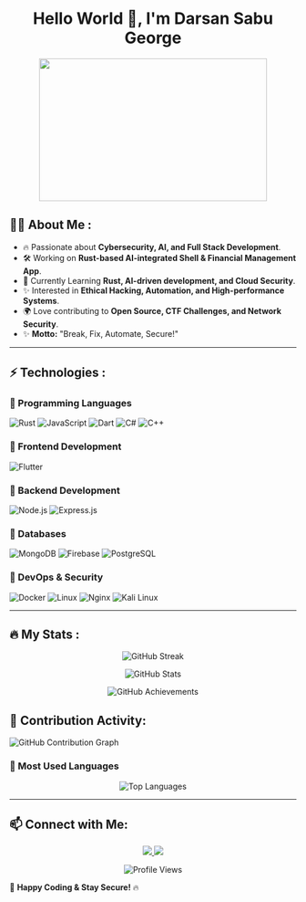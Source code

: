 <div align="center">
  <h1> Hello World 👋, I'm Darsan Sabu George </h1>
</div>

<p align="center">
  <img src="https://media4.giphy.com/media/v1.Y2lkPTc5MGI3NjExaTl1ams2cm8wd2MybTBlMzBvYjJ1bno1dmlwb2FyeHhwNnJ3YTN4byZlcD12MV9pbnRlcm5hbF9naWZfYnlfaWQmY3Q9Zw/hKdDwtTZ6gD0AS7etL/giphy.gif" width="400px" height="250px">
</p>

## 🧑‍💻 About Me :
- 🔥 Passionate about **Cybersecurity, AI, and Full Stack Development**.
- 🛠 Working on **Rust-based AI-integrated Shell & Financial Management App**.
- 🌱 Currently Learning **Rust, AI-driven development, and Cloud Security**.
- ✨ Interested in **Ethical Hacking, Automation, and High-performance Systems**.
- 🌍 Love contributing to **Open Source, CTF Challenges, and Network Security**.
- ✨ **Motto:** "Break, Fix, Automate, Secure!"

---

## ⚡ Technologies :

### 🔹 Programming Languages
![Rust](https://img.shields.io/badge/-Rust-000000?logo=rust)
![JavaScript](https://img.shields.io/badge/-JavaScript-F7DF1E?logo=javascript&logoColor=black)
![Dart](https://img.shields.io/badge/-Dart-0175C2?logo=dart&logoColor=white)
![C#](https://img.shields.io/badge/-C#-0175C2?logo=dart&logoColor=white)
![C++](https://img.shields.io/badge/-C++-0175C2?logo=dart&logoColor=white)

### 🔹 Frontend Development
![Flutter](https://img.shields.io/badge/-Flutter-02569B?logo=flutter&logoColor=white)

### 🔹 Backend Development
![Node.js](https://img.shields.io/badge/-Node.js-339933?logo=node.js&logoColor=white)
![Express.js](https://img.shields.io/badge/-Express.js-000000?logo=express&logoColor=white)

### 🔹 Databases
![MongoDB](https://img.shields.io/badge/-MongoDB-47A248?logo=mongodb&logoColor=white)
![Firebase](https://img.shields.io/badge/-Firebase-FFCA28?logo=firebase&logoColor=black)
![PostgreSQL](https://img.shields.io/badge/-PostgreSQL-336791?logo=postgresql&logoColor=white)

### 🔹 DevOps & Security
![Docker](https://img.shields.io/badge/-Docker-2496ED?logo=docker&logoColor=white)
![Linux](https://img.shields.io/badge/-Linux-FCC624?logo=linux&logoColor=black)
![Nginx](https://img.shields.io/badge/-Nginx-009639?logo=nginx&logoColor=white)
![Kali Linux](https://img.shields.io/badge/-Kali_Linux-557C94?logo=kali-linux&logoColor=white)

---

## 🔥 My Stats :
<p align="center">
  <img src="https://streak-stats.demolab.com/?user=Mr-BiG1&theme=darkhub" alt="GitHub Streak" />
</p>

<p align="center">
  <img src="https://github-readme-stats.vercel.app/api?username=Mr-BiG1&show_icons=true&theme=darkhub" alt="GitHub Stats" />
</p>

<p align="center">
  <img src="https://github-profile-trophy.vercel.app/?username=Mr-BiG1&theme=darkhub" alt="GitHub Achievements" />
</p>

## 📆 Contribution Activity:
![GitHub Contribution Graph](https://github-readme-activity-graph.vercel.app/graph?username=Mr-BiG1&theme=react-dark)

### 🔹 Most Used Languages
<p align="center">
  <img src="https://github-readme-stats.vercel.app/api/top-langs/?username=Mr-BiG1&layout=compact&theme=dark" alt="Top Languages" />
</p>

---

## 📫 Connect with Me:
<p align="center">
  <a href="https://www.linkedin.com/in/darsan-sabu-george">
    <img src="https://img.shields.io/badge/-LinkedIn-0077B5?logo=linkedin&logoColor=white">
  </a>
  <a href="https://github.com/Mr-BiG1">
    <img src="https://img.shields.io/badge/-GitHub-181717?logo=github&logoColor=white">
  </a>
</p>

<p align="center">
  <img src="https://komarev.com/ghpvc/?username=Mr-BiG1&color=blue" alt="Profile Views" />
</p>

🚀 **Happy Coding & Stay Secure!** 🔥
